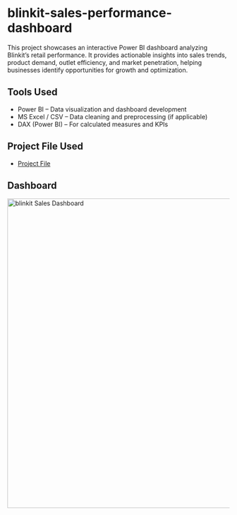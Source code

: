 # blinkit-sales-performance-dashboard
This project showcases an interactive Power BI dashboard analyzing Blinkit’s retail performance. It provides actionable insights into sales trends, product demand, outlet efficiency, and market penetration, helping businesses identify opportunities for growth and optimization.
## Tools Used
- Power BI – Data visualization and dashboard development
- MS Excel / CSV – Data cleaning and preprocessing (if applicable)
- DAX (Power BI) – For calculated measures and KPIs
## Project File Used
- <a href="https://github.com/Dakshsingh1304/blinkit-sales-performance-dashboard/blob/main/BlinkIT%20Project.pbix">Project File</a>
## Dashboard
<img width="1220" height="702" alt="blinkit Sales Dashboard" src="https://github.com/user-attachments/assets/f47b36e5-5179-4251-b303-147681e70178" />
